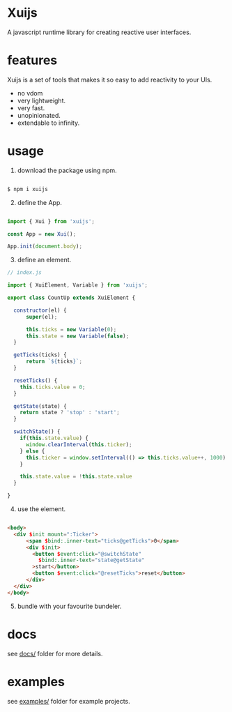 # Xuijs

A javascript runtime library for creating reactive user interfaces.

# features

Xuijs is a set of tools that makes it so easy to add reactivity to your UIs.

- no vdom
- very lightweight.
- very fast.
- unopinionated.
- extendable to infinity.

# usage

1. download the package using npm.

```bash

$ npm i xuijs

```

2. define the App.

```js

import { Xui } from 'xuijs';

const App = new Xui();

App.init(document.body);

```

3. define an element.

```js
// index.js

import { XuiElement, Variable } from 'xuijs';

export class CountUp extends XuiElement {

  constructor(el) {
      super(el);

      this.ticks = new Variable(0);
      this.state = new Variable(false);
  }

  getTicks(ticks) {
      return `${ticks}`;
  }

  resetTicks() {
    this.ticks.value = 0;
  }

  getState(state) {
    return state ? 'stop' : 'start';
  }

  switchState() {
    if(this.state.value) {
      window.clearInterval(this.ticker);
    } else {
      this.ticker = window.setInterval(() => this.ticks.value++, 1000)
    }

    this.state.value = !this.state.value
  }

}

```

4. use the element.

```html

<body>
  <div $init mount=":Ticker">
      <span $bind:.inner-text="ticks@getTicks">0</span>
      <div $init>
        <button $event:click="@switchState"
          $bind:.inner-text="state@getState"
        >start</button>
        <button $event:click="@resetTicks">reset</button>
      </div>
  </div>
</body>

```

5. bundle with your favourite bundeler.

# docs

see [docs/](https://github.com/0xc0Der/xuijs/tree/main/docs "docs/") folder for more details.

# examples

see [examples/](https://github.com/0xc0Der/xuijs/tree/main/examples "examples/") folder for example projects.
